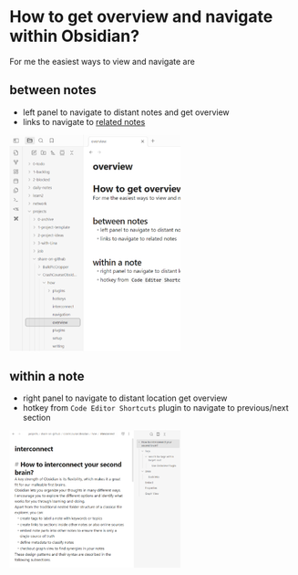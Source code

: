 # How to get overview and navigate within Obsidian?
For me the easiest ways to view and navigate are

## between notes
- left panel to navigate to distant notes and get overview
- links to navigate to [related notes](plugins.md)

<img src="../pics/navigate-between-notes.png" width="300">

## within a note
- right panel to navigate to distant location get overview
- hotkey from `Code Editor Shortcuts` plugin to navigate to previous/next section 

<img src="../pics/navigate-between-sections.png" width="300">